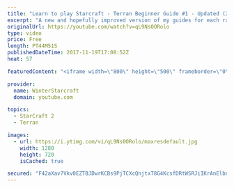 ```yaml
---
title: "Learn to play Starcraft - Terran Beginner Guide #1 - Updated (2017 LOTV)"
excerpt: "A new and hopefully improved version of my guides for each race where I go over as many basics as possible while doing it live :)  I strongly believe that a super structured guide style is not very helpful compared to watching/playing the game actively.  Feedback is greatly appreciated. -- Watch live"
originalUrl: https://youtube.com/watch?v=qL9Ns0ORolo
type: video
price: Free
length: PT44M51S
publishedDateTime: 2017-11-19T17:08:52Z
heat: 57

featuredContent: "<iframe width=\"800\" height=\"500\" frameborder=\"0\" src=\"https://www.youtube.com/embed/qL9Ns0ORolo\" allow=\"accelerometer; autoplay; encrypted-media; gyroscope; picture-in-picture\" allowfullscreen></iframe>"

provider:
  name: WinterStarcraft
  domain: youtube.com

topics:
  - StarCraft 2
  - Terran

images:
  - url: https://i.ytimg.com/vi/qL9Ns0ORolo/maxresdefault.jpg
    width: 1280
    height: 720
    isCached: true

secured: "F42aXav7Vkv0EZTBJDwrKCBs9PjTCXcQnjtxT8G4KcsfDRtWSRJiIKrAnElbntbSyA/oIEFte7cVL4/192qM2taoSH6P695h8E5kwwYhut+2Da6h5QLWPj3p8XJul900FwikeOo88Tla3t9Yod+gr7xJ8SlQc/dt+F3vyPpTkW9+NbCQxMexMgrwcSkKGa5v6fAORXkDxINPVntzT+0GOrO+vlPhdIHLQBv2cnYBCaHjWx2Vlz3dmWUBqkNOA+Z7A/0063N5QPqM46UgGz+jILFzq1zO5iXU5K7mqfbKmSEva6v69Qm6SUZmr9NK3Gxhqz5AS8b9AnZpdCknDgE2egkMJSELwzbma+t+gFBo5BvQ1FnfPnMoTtu0juEUXk+RmMfUJ6YhwXhWqfcZo3OX6PSjNOWC9IJYxN7Dnzs7kPdFNm30Va/KkcBFIKdg3/0v;i+oXSzrCszn3gClZD6s+TA=="
---
```


